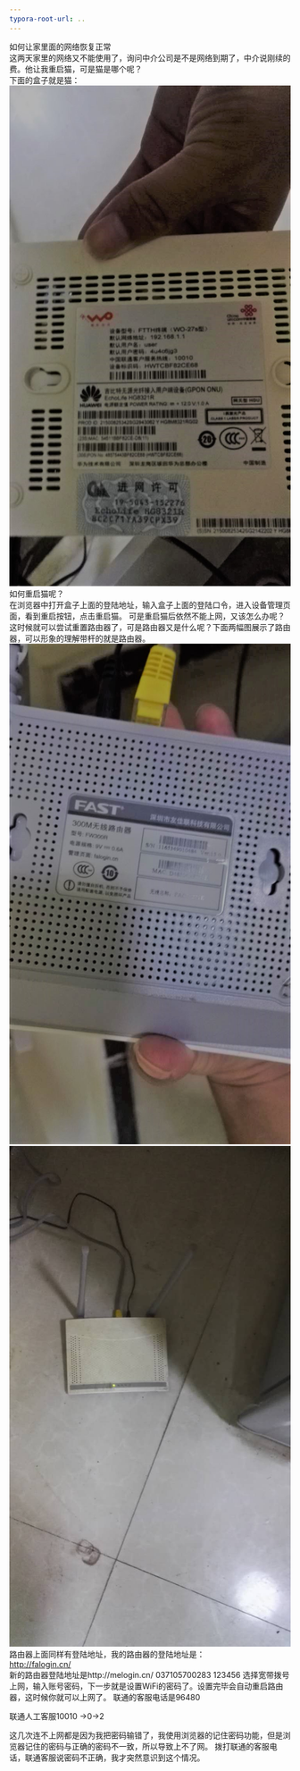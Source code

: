 ```yaml
---
typora-root-url: ..
---
```


如何让家里面的网络恢复正常  
这两天家里的网络又不能使用了，询问中介公司是不是网络到期了，中介说刚续的费。他让我重启猫，可是猫是哪个呢？  
下面的盒子就是猫：  
![](/images/window/路由器设置/3.jpg)  
如何重启猫呢？  
在浏览器中打开盒子上面的登陆地址，输入盒子上面的登陆口令，进入设备管理页面，看到重启按钮，点击重启猫。
可是重启猫后依然不能上网，又该怎么办呢？  
这时候就可以尝试重置路由器了，可是路由器又是什么呢？下面两幅图展示了路由器，可以形象的理解带杆的就是路由器。
![](/images/window/路由器设置/1.jpg) ![](/images/window/路由器设置/2.jpg)  
路由器上面同样有登陆地址，我的路由器的登陆地址是：  
http://falogin.cn/  
新的路由器登陆地址是http://melogin.cn/
037105700283 123456
选择宽带拨号上网，输入账号密码，下一步就是设置WiFi的密码了。设置完毕会自动重启路由器，这时候你就可以上网了。
联通的客服电话是96480

联通人工客服10010 ->0->2

这几次连不上网都是因为我把密码输错了，我使用浏览器的记住密码功能，但是浏览器记住的密码与正确的密码不一致，所以导致上不了网。
拨打联通的客服电话，联通客服说密码不正确，我才突然意识到这个情况。